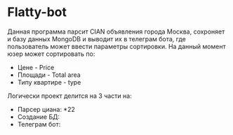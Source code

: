# Flatty-bot
Данная программа парсит CIAN объявления города Москва, сохроняет и базу данных MongoDB и выводит их в телеграм бота, где пользователь может ввести параметры сортировки.
На данный момент юзер может сортировать по:
* Цене - Price
* Площади - Total area
* Типу квартире - type

Логически проект делится на 3 части на:
* Парсер циана:
  *22
* Создание БД:
* Телеграм бот:

